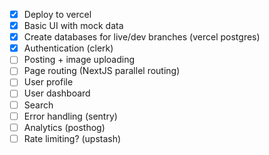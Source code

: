 - [x] Deploy to vercel
- [x] Basic UI with mock data
- [x] Create databases for live/dev branches (vercel postgres)
- [x] Authentication (clerk)
- [ ] Posting + image uploading
- [ ] Page routing (NextJS parallel routing)
- [ ] User profile
- [ ] User dashboard
- [ ] Search
- [ ] Error handling (sentry)
- [ ] Analytics (posthog)
- [ ] Rate limiting? (upstash)
